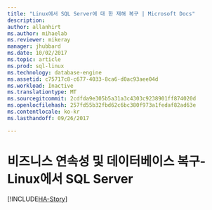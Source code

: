 ```yaml
---
title: "Linux에서 SQL Server에 대 한 재해 복구 | Microsoft Docs"
description: 
author: allanhirt
ms.author: mihaelab
ms.reviewer: mikeray
manager: jhubbard
ms.date: 10/02/2017
ms.topic: article
ms.prod: sql-linux
ms.technology: database-engine
ms.assetid: c75717c8-c677-4033-8ca6-d0ac93aee04d
ms.workload: Inactive
ms.translationtype: MT
ms.sourcegitcommit: 2cdfda9e305b5a31a3c4303c9238901ff874020d
ms.openlocfilehash: 257fd55b32fbd62c6bc380f973a1fedaf82ad63e
ms.contentlocale: ko-kr
ms.lasthandoff: 09/26/2017

---
```

# <a name="business-continuity-and-database-recovery---sql-server-on-linux"></a>비즈니스 연속성 및 데이터베이스 복구-Linux에서 SQL Server

[!INCLUDE[HA-Story](../includes/sql-server-ha-story.md)]

